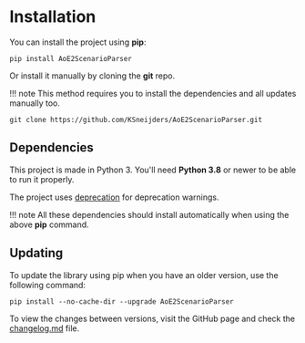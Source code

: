 # Installation

You can install the project using **pip**:

    pip install AoE2ScenarioParser 

Or install it manually by cloning the **git** repo.

!!! note
    This method requires you to install the dependencies and all updates manually too.

```
git clone https://github.com/KSneijders/AoE2ScenarioParser.git
```

## Dependencies

This project is made in Python 3. You'll need **Python 3.8** or newer to be able to run it properly.

The project uses [deprecation] for deprecation warnings.

!!! note
    All these dependencies should install automatically when using the above **pip** command.

[deprecation]: https://pypi.org/project/deprecation/

## Updating

To update the library using pip when you have an older version, use the following command:

    pip install --no-cache-dir --upgrade AoE2ScenarioParser

To view the changes between versions, visit the GitHub page and check the [changelog.md] file.

[changelog.md]: https://github.com/KSneijders/AoE2ScenarioParser/blob/master/changelog.md
